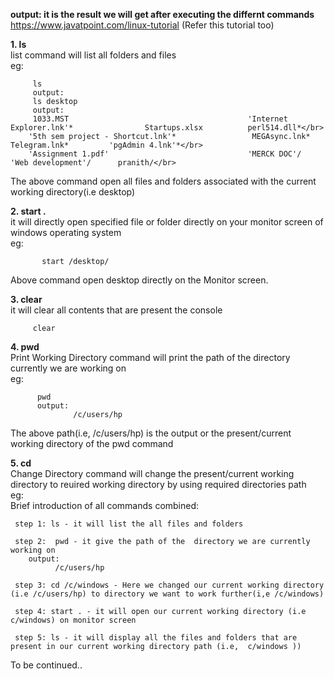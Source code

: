 <b>output: it is the result we will get after executing the differnt commands</b></br>
https://www.javatpoint.com/linux-tutorial (Refer this tutorial too)

<b>1. ls</b></br>  list command will list all folders and files </br>
eg:</br>

         ls
         output:
         ls desktop 
         output:
         1033.MST                                        'Internet Explorer.lnk'*                Startups.xlsx          perl514.dll*</br>
        '5th sem project - Shortcut.lnk'*                 MEGAsync.lnk*                          Telegram.lnk*         'pgAdmin 4.lnk'*</br>
        'Assignment 1.pdf'                               'MERCK DOC'/                           'Web development'/      pranith/</br>

The above  command open all files and folders associated with the current working directory(i.e desktop)
  
<b>2. start .</b></br> it will directly open specified file or folder directly on your monitor screen of windows operating system</br>
eg:</br>

           start /desktop/
           
Above command open desktop directly on the  Monitor screen.
              
              
<b>3. clear</b></br>  it will clear all contents that are present the console</br>

         clear


<b>4. pwd</b></br>  Print Working Directory command will print the path of the directory currently we are working on </br>
eg:</br>
    
          pwd
          output:
                  /c/users/hp 
                  
                  
The above path(i.e, /c/users/hp) is the output or the present/current  working directory of the pwd command 
               
  
<b>5. cd</b></br> Change Directory  command will change the present/current  working directory to reuired working directory by using required directories path</br>
    eg:</br>
   Brief introduction of all commands combined:</br>
   
   
     step 1: ls - it will list the all files and folders
     
     step 2:  pwd - it give the path of the  directory we are currently working on 
        output:
              /c/users/hp
              
     step 3: cd /c/windows - Here we changed our current working directory (i.e /c/users/hp) to directory we want to work further(i,e /c/windows)
     
     step 4: start . - it will open our current working directory (i.e c/windows) on monitor screen
     
     step 5: ls - it will display all the files and folders that are present in our current working directory path (i.e,  c/windows ))
     
     
 To be continued..
